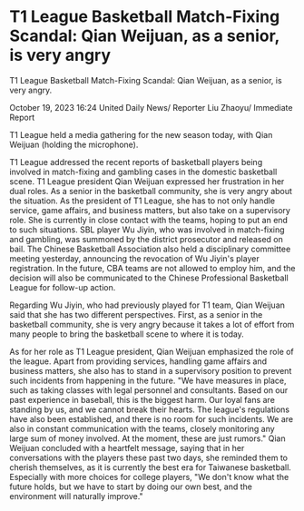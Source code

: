 #  T1 League Basketball Match-Fixing Scandal: Qian Weijuan, as a senior, is very angry 
  T1 League Basketball Match-Fixing Scandal: Qian Weijuan, as a senior, is very angry.

October 19, 2023 16:24 United Daily News/ Reporter Liu Zhaoyu/ Immediate Report

T1 League held a media gathering for the new season today, with Qian Weijuan (holding the microphone).

T1 League addressed the recent reports of basketball players being involved in match-fixing and gambling cases in the domestic basketball scene. T1 League president Qian Weijuan expressed her frustration in her dual roles. As a senior in the basketball community, she is very angry about the situation. As the president of T1 League, she has to not only handle service, game affairs, and business matters, but also take on a supervisory role. She is currently in close contact with the teams, hoping to put an end to such situations. SBL player Wu Jiyin, who was involved in match-fixing and gambling, was summoned by the district prosecutor and released on bail. The Chinese Basketball Association also held a disciplinary committee meeting yesterday, announcing the revocation of Wu Jiyin's player registration. In the future, CBA teams are not allowed to employ him, and the decision will also be communicated to the Chinese Professional Basketball League for follow-up action.

Regarding Wu Jiyin, who had previously played for T1 team, Qian Weijuan said that she has two different perspectives. First, as a senior in the basketball community, she is very angry because it takes a lot of effort from many people to bring the basketball scene to where it is today.

As for her role as T1 League president, Qian Weijuan emphasized the role of the league. Apart from providing services, handling game affairs and business matters, she also has to stand in a supervisory position to prevent such incidents from happening in the future. "We have measures in place, such as taking classes with legal personnel and consultants. Based on our past experience in baseball, this is the biggest harm. Our loyal fans are standing by us, and we cannot break their hearts. The league's regulations have also been established, and there is no room for such incidents. We are also in constant communication with the teams, closely monitoring any large sum of money involved. At the moment, these are just rumors." Qian Weijuan concluded with a heartfelt message, saying that in her conversations with the players these past two days, she reminded them to cherish themselves, as it is currently the best era for Taiwanese basketball. Especially with more choices for college players, "We don't know what the future holds, but we have to start by doing our own best, and the environment will naturally improve."